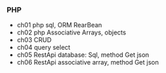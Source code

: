 ### PHP
- ch01 php sql, ORM RearBean
- ch02 php Associative Arrays, objects
- ch03 CRUD
- ch04 query select
- ch05 RestApi database: Sql, method Get json 
- ch06 RestApi associative array, method Get json
